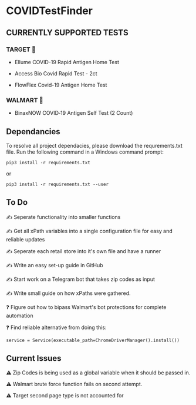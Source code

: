 # COVIDTestFinder

## CURRENTLY SUPPORTED TESTS
### TARGET 🎯
- Ellume COVID-19 Rapid Antigen Home Test

- Access Bio Covid Rapid Test - 2ct

- FlowFlex Covid-19 Antigen Home Test

### WALMART 🛒
- BinaxNOW COVID‐19 Antigen Self Test (2 Count)




## Dependancies
To resolve all project dependacies, please download the requrements.txt file. Run the following command in a Windows command prompt:
```
pip3 install -r requirements.txt
```
or
```
pip3 install -r requirements.txt --user
```

## To Do
✍️ Seperate functionality into smaller functions

✍️ Get all xPath variables into a single configuration file for easy and reliable updates

✍️ Seperate each retail store into it's own file and have a runner

✍️ Write an easy set-up guide in GitHub

✍️ Start work on a Telegram bot that takes zip codes as input

✍️ Write small guide on how xPaths were gathered.

❓ Figure out how to bipass Walmart's bot protections for complete automation

❓ Find reliable alternative from doing this:
```
service = Service(executable_path=ChromeDriverManager().install())
```

## Current Issues
⚠️ Zip Codes is being used as a global variable when it should be passed in.

⚠️ Walmart brute force function fails on second attempt.

⚠️ Target second page type is not accounted for

